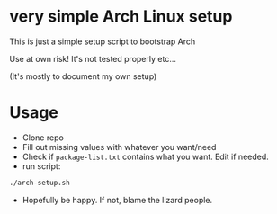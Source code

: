 # very simple Arch Linux setup

This is just a simple setup script to bootstrap Arch

Use at own risk!
It's not tested properly etc...

(It's mostly to document my own setup)

# Usage
* Clone repo
* Fill out missing values with whatever you want/need
* Check if `package-list.txt` contains what you want. Edit if needed.
* run script:
```bash
./arch-setup.sh
```
* Hopefully be happy. If not, blame the lizard people.

